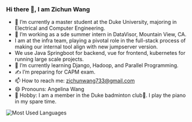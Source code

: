 ### Hi there 👋, I am Zichun Wang


- 🏫 I’m currently a master student at the Duke University, majoring in Electrical and Computer Engineering.
- 💼 I’m working as a sde summer intern in DataVisor, Mountain View, CA.
 -  I am at the infra team, playing a pivotal role in the full-stack process of making our internal tool align with new jumpserver version.
 -  We use Java Springboot for backend, vue for frontend, kubernetes for running large scale projects.
- 🌱 I’m currently learning Django, Hadoop, and Parallel Programming.
- ✍️ I’m preparing for CAPM exam.
- 📫 How to reach me: zichunwang733@gmail.com
- 😄 Pronouns: Angelina Wang
- 🎹 Hobby: I am a member in the Duke badminton club🏸️. I play the piano in my spare time.

![Most Used Languages](https://github-readme-stats.vercel.app/api/top-langs/?username=chun77&theme=dark&layout=compact)
